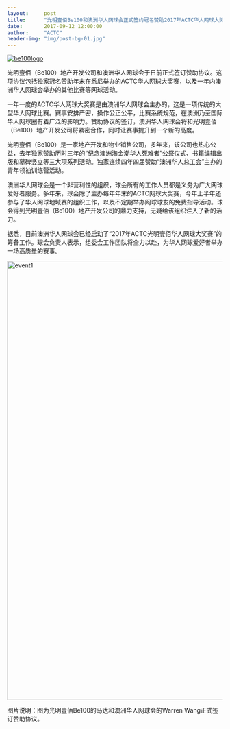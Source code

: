 ```yaml
---
layout:     post
title:      "光明壹佰Be100和澳洲华人网球会正式签约冠名赞助2017年ACTC华人网球大奖赛"
date:       2017-09-12 12:00:00
author:     "ACTC"
header-img: "img/post-bg-01.jpg"
---
```

<a href="https://www.be100.com.au" target="_blank">
  <img src="https://farm5.staticflickr.com/4382/36349220134_94c0db5c06_b.jpg" class="img-responsive" alt="be100logo">
</a>
<br>

<p>光明壹佰（Be100）地产开发公司和澳洲华人网球会于日前正式签订赞助协议。这项协议包括独家冠名赞助年末在悉尼举办的ACTC华人网球大奖赛，以及一年内澳洲华人网球会举办的其他比赛等网球活动。</p>
<p>一年一度的ACTC华人网球大奖赛是由澳洲华人网球会主办的，这是一项传统的大型华人网球比赛。赛事安排严密，操作公正公平，比赛系统规范，在澳洲乃至国际华人网球圈有着广泛的影响力。赞助协议的签订，澳洲华人网球会将和光明壹佰（Be100）地产开发公司将紧密合作，同时让赛事提升到一个新的高度。</p>
<p>光明壹佰（Be100）是一家地产开发和物业销售公司，多年来，该公司也热心公益，去年独家赞助历时三年的“纪念澳洲淘金潮华人死难者”公祭仪式、书籍编辑出版和墓碑竖立等三大项系列活动。独家连续四年四届赞助“澳洲华人总工会”主办的青年领袖训练营活动。</p>
<p>澳洲华人网球会是一个非营利性的组织，球会所有的工作人员都是义务为广大网球爱好者服务。多年来，球会除了主办每年年末的ACTC网球大奖赛，今年上半年还参与了华人网球地域赛的组织工作，以及不定期举办网球球友的免费指导活动。球会得到光明壹佰（Be100）地产开发公司的鼎力支持，无疑给该组织注入了新的活力。</p>
<p>据悉，目前澳洲华人网球会已经启动了“2017年ACTC光明壹佰华人网球大奖赛”的筹备工作。球会负责人表示，组委会工作团队将全力以赴，为华人网球爱好者举办一场高质量的赛事。</p>

<img class="img-responsive" src="https://farm5.staticflickr.com/4416/36348884404_c88bd67fba_b.jpg" alt="event1" width="1024" />
<p>图片说明：图为光明壹佰Be100的马达和澳洲华人网球会的Warren Wang正式签订赞助协议。</p>
